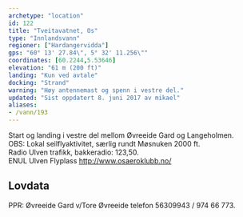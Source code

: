 ```yaml
---
archetype: "location"
id: 122
title: "Tveitavatnet, Os"
type: "Innlandsvann"
regioner: ["Hardangervidda"]
gps: "60° 13' 27.84\", 5° 32' 11.256\""
coordinates: [60.2244,5.53646]
elevation: "61 m (200 ft)"
landing: "Kun ved avtale"
docking: "Strand"
warning: "Høy antennemast og spenn i vestre del."
updated: "Sist oppdatert 8. juni 2017 av mikael"
aliases:
- /vann/193
---
```


Start og landing i vestre del mellom Øvreeide Gard og Langeholmen. \
OBS:  Lokal seilflyaktivitet, særlig rundt Møsnuken 2000 ft.\
Radio Ulven trafikk, bakkeradio: 123,50.\
ENUL Ulven Flyplass http://www.osaeroklubb.no/

## Lovdata

PPR: Øvreeide Gard v/Tore Øvreeide telefon 56309943 / 974 66 773.
